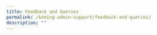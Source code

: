 ```yaml
---
title: Feedback and Queries
permalink: /keming-admin-support/feedback-and-queries/
description: ""
---
```

